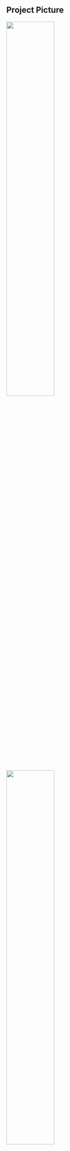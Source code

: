 <h2>Project Picture</h2>
<img src="https://github.com/SafiHasan-Rifat/student_management_system_CURD/blob/main/picture/Screenshot%202022-08-03%20232732.png" width="50%" height="50%">
<img src="https://github.com/SafiHasan-Rifat/student_management_system_CURD/blob/main/picture/Screenshot%202022-08-03%20232826.png" width="50%" height="50%">
<img src="https://github.com/SafiHasan-Rifat/student_management_system_CURD/blob/main/picture/Screenshot%202022-08-03%20232915.png" width="50%" height="50%">
<img src="https://github.com/SafiHasan-Rifat/student_management_system_CURD/blob/main/picture/Screenshot%202022-08-03%20232951.png" width="50%" height="50%">
<img src="https://github.com/SafiHasan-Rifat/student_management_system_CURD/blob/main/picture/Screenshot%202022-08-03%20233027.png" width="50%" height="50%">
<img src="https://github.com/SafiHasan-Rifat/student_management_system_CURD/blob/main/picture/Screenshot%202022-08-03%20233110.png" width="50%" height="50%">
<img src="https://github.com/SafiHasan-Rifat/student_management_system_CURD/blob/main/picture/Screenshot%202022-08-03%20233133.png" width="50%" height="50%">
<img src="https://github.com/SafiHasan-Rifat/student_management_system_CURD/blob/main/picture/screencapture-localhost-3000-inner-2022-08-03-23_35_59.png" width="50%" height="50%">

# Getting Started with Create React App

This project was bootstrapped with [Create React App](https://github.com/facebook/create-react-app).

## Available Scripts

In the project directory, you can run:

### `npm start`

Runs the app in the development mode.\
Open [http://localhost:3000](http://localhost:3000) to view it in your browser.

The page will reload when you make changes.\
You may also see any lint errors in the console.

### `npm test`

Launches the test runner in the interactive watch mode.\
See the section about [running tests](https://facebook.github.io/create-react-app/docs/running-tests) for more information.

### `npm run build`

Builds the app for production to the `build` folder.\
It correctly bundles React in production mode and optimizes the build for the best performance.

The build is minified and the filenames include the hashes.\
Your app is ready to be deployed!

See the section about [deployment](https://facebook.github.io/create-react-app/docs/deployment) for more information.

### `npm run eject`

**Note: this is a one-way operation. Once you `eject`, you can't go back!**

If you aren't satisfied with the build tool and configuration choices, you can `eject` at any time. This command will remove the single build dependency from your project.

Instead, it will copy all the configuration files and the transitive dependencies (webpack, Babel, ESLint, etc) right into your project so you have full control over them. All of the commands except `eject` will still work, but they will point to the copied scripts so you can tweak them. At this point you're on your own.

You don't have to ever use `eject`. The curated feature set is suitable for small and middle deployments, and you shouldn't feel obligated to use this feature. However we understand that this tool wouldn't be useful if you couldn't customize it when you are ready for it.

## Learn More

You can learn more in the [Create React App documentation](https://facebook.github.io/create-react-app/docs/getting-started).

To learn React, check out the [React documentation](https://reactjs.org/).

### Code Splitting

This section has moved here: [https://facebook.github.io/create-react-app/docs/code-splitting](https://facebook.github.io/create-react-app/docs/code-splitting)

### Analyzing the Bundle Size

This section has moved here: [https://facebook.github.io/create-react-app/docs/analyzing-the-bundle-size](https://facebook.github.io/create-react-app/docs/analyzing-the-bundle-size)

### Making a Progressive Web App

This section has moved here: [https://facebook.github.io/create-react-app/docs/making-a-progressive-web-app](https://facebook.github.io/create-react-app/docs/making-a-progressive-web-app)

### Advanced Configuration

This section has moved here: [https://facebook.github.io/create-react-app/docs/advanced-configuration](https://facebook.github.io/create-react-app/docs/advanced-configuration)

### Deployment

This section has moved here: [https://facebook.github.io/create-react-app/docs/deployment](https://facebook.github.io/create-react-app/docs/deployment)

### `npm run build` fails to minify

This section has moved here: [https://facebook.github.io/create-react-app/docs/troubleshooting#npm-run-build-fails-to-minify](https://facebook.github.io/create-react-app/docs/troubleshooting#npm-run-build-fails-to-minify)
